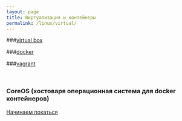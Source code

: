 ```yaml
---
layout: page
title: Виртуализация и контейнеры
permalink: /linux/virtual/
---
```


###[virtual box](/linux/virtual/virtualbox/)

###[docker](/linux/virtual/docker/)

###[vagrant](/linux/virtual/vagrant/)




<br/>

### CoreOS (хостоваря операционная система для docker контейнеров)

[Начинаем покаться](/linux/virtual/coreos/)
